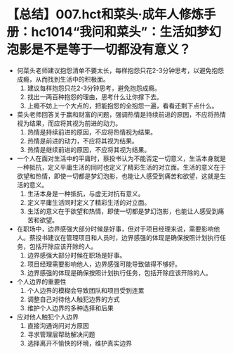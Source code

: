 # 【总结】007.hct和菜头·成年人修炼手册：hc1014“我问和菜头”：生活如梦幻泡影是不是等于一切都没有意义？

-   何菜头老师建议抱怨清单不要太长，每样抱怨只花2-3分钟思考，以避免抱怨成瘾，从而找到生活中的积极面。
    1.  建议每样抱怨只花2-3分钟思考，避免抱怨成瘾。
    2.  找出一两百种抱怨的理由，思考什么让你撑下去。
    3.  上瘾不妨上一个大点的，把能抱怨的全抱怨一遍，看看还剩下点什么。
-   菜头老师回答关于赢和财富的问题，强调热情是持续前进的原因，不应将热情视为结果，而应将其视为前进的动力。
    1.  热情是持续前进的原因，不应将热情视为结果。
    2.  热情是前进的动力，不应将其视为结果。
    3.  热情是继续前进的原因，不应将其视为结果。
-   一个人在面对生活中的平庸时，蔡投书认为不能否定一切意义，生活本身就是一种抵抗，定义平庸生活的同时也定义了精彩生活的对立面。生活的意义在于欲望和热情，即使一切都是梦幻泡影，也能让人感受到痛苦和欲望，这就是生活的意义。
    1.  生活本身是一种抵抗，与虚无对抗有意义。
    2.  定义平庸生活同时定义了精彩生活的对立面。
    3.  生活的意义在于欲望和热情，即使一切都是梦幻泡影，也能让人感受到痛苦和欲望。
-   在职场中，边界感强大部分时候是好事，但对于项目经理来说，需要影响他人。蔡投书建议在管理项目和人员时，边界感强的体现是确保按照计划执行任务，包括开除应该开除的人。
    1.  边界感强大部分时候在职场是好事。
    2.  项目经理需要影响他人，边界感强可能导致做得不够好。
    3.  边界感强的体现是确保按照计划执行任务，包括开除应该开除的人。
-   个人边界的重要性
    1.  个人边界的模糊会导致团队和项目受到连累
    2.  调整自己对待他人触犯边界的方式
    3.  维护个人边界的多种选择和后果
-   应对他人触犯个人边界
    1.  直接沟通询问对方原因
    2.  寻求管理层帮助解决问题
    3.  选择离开不愉快的环境，维护真实边界